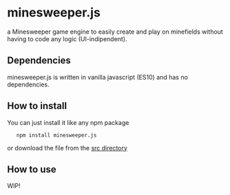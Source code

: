 # minesweeper.js
a Minesweeper game engine to easily create and play on minefields without having to code any logic (UI-indipendent).

## Dependencies
minesweeper.js is written in vanilla javascript (ES10) and has no dependencies.

## How to install
You can just install it like any npm package

```
   npm install minesweeper.js
```

or download the file from the [src directory](src/minesweeper.js)

## How to use
WIP!